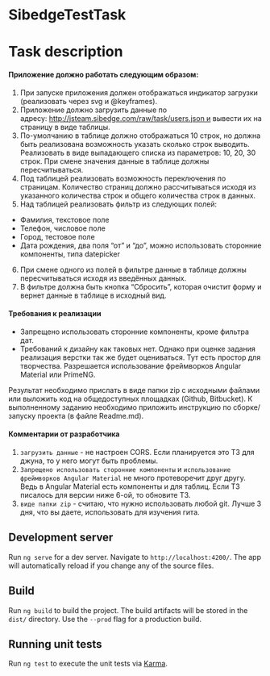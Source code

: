 # SibedgeTestTask

# Task description 
#### Приложение должно работать следующим образом:
1. При запуске приложения должен отображаться индикатор загрузки (реализовать через svg и @keyframes).
2. Приложение должно загрузить данные по адресу: http://jsteam.sibedge.com/raw/task/users.json и вывести их на страницу в виде таблицы.
3. По-умолчанию в таблице должно отображаться 10 строк, но должна быть реализована возможность указать сколько строк выводить. Реализовать в виде выпадающего списка из параметров: 10, 20, 30 строк. При смене значения данные в таблице должны пересчитываться.
4. Под таблицей реализовать возможность переключения по страницам. Количество страниц должно рассчитываться исходя из указанного количества строк и общего количества строк в данных.
5. Над таблицей реализовать фильтр из следующих полей:
  * Фамилия, текстовое поле
  * Телефон, числовое поле
  * Город, тестовое поле
  * Дата рождения, два поля “от” и “до”, можно использовать сторонние компоненты, типа datepicker
6. При смене одного из полей в фильтре данные в таблице должны пересчитываться исходя из введённых данных.
7. В фильтре должна быть кнопка “Сбросить”, которая очистит форму и вернет данные в таблице в исходный вид.
#### Требования к реализации
* Запрещено использовать сторонние компоненты, кроме фильтра дат.
* Требований к дизайну как таковых нет. Однако при оценке задания реализация верстки так же будет оцениваться. Тут есть простор для творчества. Разрешается использование фреймворков Angular Material или PrimeNG.

Результат необходимо прислать в виде папки zip с исходными файлами или выложить код на общедоступных площадках (Github, Bitbucket). К выполненному заданию необходимо приложить инструкцию по сборке/запуску проекта (в файле Readme.md).

#### Комментарии от разработчика
1. ```загрузить данные``` - не настроен CORS. Если планируется это ТЗ для джуна, то у него могут быть проблемы.
2.  ```Запрещено использовать сторонние компоненты``` и ```использование фреймворков Angular Material``` не много протеворечит друг другу. Ведь в Angular Material есть компоненты и для таблиц. Если ТЗ писалось для версии ниже 6-ой, то обновите ТЗ.
3. ```виде папки zip``` - считаю, что нужно использовать любой git. Лучше 3 дня, что вы даете, использовать для изучения гита.


## Development server

Run `ng serve` for a dev server. Navigate to `http://localhost:4200/`. The app will automatically reload if you change any of the source files.

## Build

Run `ng build` to build the project. The build artifacts will be stored in the `dist/` directory. Use the `--prod` flag for a production build.

## Running unit tests

Run `ng test` to execute the unit tests via [Karma](https://karma-runner.github.io).
